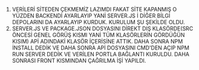 1. VERİLERİ SİTEDEN ÇEKMEMİZ LAZIMDI FAKAT SİTE KAPANMIŞ O YÜZDEN BACKENDİ AYARLAYIP YANİ SERVER.JS İ DİĞER BİLGİ DEPOLARINI DA AYARLAYIP KURDUK. KURULUM ŞU ŞEKİLDE OLDU.
2. SERVER.JS VE PACKAGE.JSON DOSYASINI DİREKT DIŞ KLASÖRDE(SRC ÖNCESİ GENEL GÖRÜŞ KISMI YANİ TÜM KLASÖRLERİN GÖRDÜĞÜN KISIM) APİ ADINDAKİ KLASÖR İÇERİSİNE ATTIK. DAHA SONRA NPM İNSTALL DEDİK VE DAHA SONRA APİ DOSYASINI CMD'DEN AÇIP NPM RUN SERVER DEDİK VE VERİLEN PORTLA BAĞLANTI KURULDU. DAHA SONRASI FRONT KISMINDAN ÇAĞRILMA İŞİ YAPILDI. 
